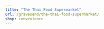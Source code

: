 ```yaml
---
title: "The Thai Food Supermarket"
url: /gravesend/the-thai-food-supermarket/
shop: convenience
---
```

